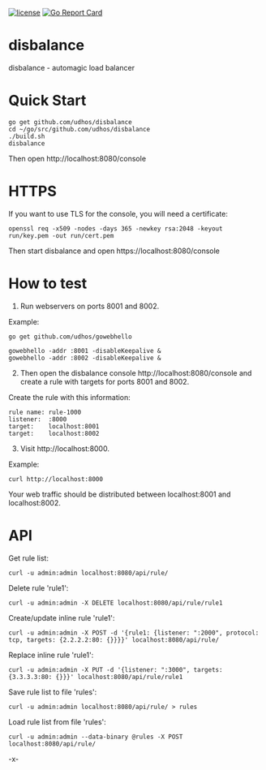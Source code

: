 [![license](http://img.shields.io/badge/license-MIT-blue.svg)](https://github.com/udhos/disbalance/blob/master/LICENSE)
[![Go Report Card](https://goreportcard.com/badge/github.com/udhos/disbalance)](https://goreportcard.com/report/github.com/udhos/disbalance)

# disbalance
disbalance - automagic load balancer

Quick Start
===========

    go get github.com/udhos/disbalance
    cd ~/go/src/github.com/udhos/disbalance
    ./build.sh
    disbalance

Then open http://localhost:8080/console

HTTPS
=====

If you want to use TLS for the console, you will need a certificate:

    openssl req -x509 -nodes -days 365 -newkey rsa:2048 -keyout run/key.pem -out run/cert.pem

Then start disbalance and open https://localhost:8080/console

How to test
===========

1. Run webservers on ports 8001 and 8002.

Example:

    go get github.com/udhos/gowebhello

    gowebhello -addr :8001 -disableKeepalive &
    gowebhello -addr :8002 -disableKeepalive &

2. Then open the disbalance console http://localhost:8080/console and create a rule with targets for ports 8001 and 8002.

Create the rule with this information:

    rule name: rule-1000
    listener:  :8000
    target:    localhost:8001
    target:    localhost:8002

3. Visit http://localhost:8000.

Example:

    curl http://localhost:8000

Your web traffic should be distributed between localhost:8001 and localhost:8002.

API
===

Get rule list:

    curl -u admin:admin localhost:8080/api/rule/

Delete rule 'rule1':

    curl -u admin:admin -X DELETE localhost:8080/api/rule/rule1

Create/update inline rule 'rule1':

    curl -u admin:admin -X POST -d '{rule1: {listener: ":2000", protocol: tcp, targets: {2.2.2.2:80: {}}}}' localhost:8080/api/rule/

Replace inline rule 'rule1':

    curl -u admin:admin -X PUT -d '{listener: ":3000", targets: {3.3.3.3:80: {}}}' localhost:8080/api/rule/rule1

Save rule list to file 'rules':

    curl -u admin:admin localhost:8080/api/rule/ > rules

Load rule list from file 'rules':

    curl -u admin:admin --data-binary @rules -X POST localhost:8080/api/rule/

-x-

